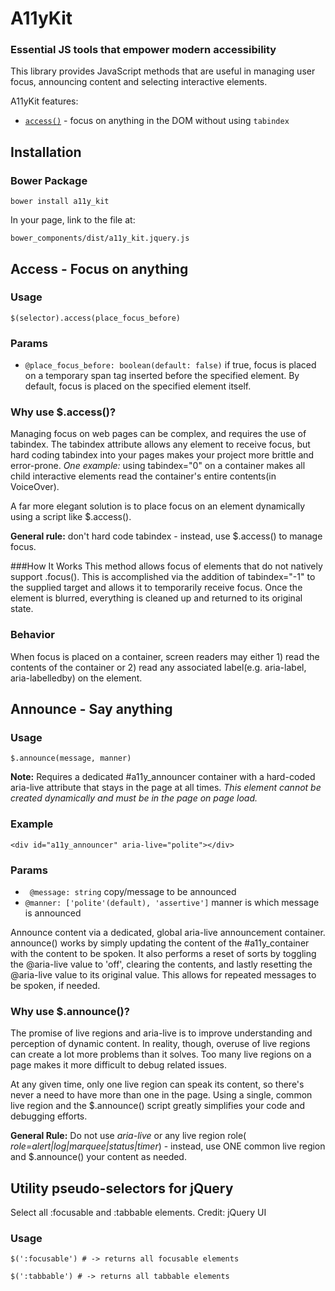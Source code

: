 # A11yKit
### Essential JS tools that empower modern accessibility
This library provides JavaScript methods that are useful in managing user focus, announcing content and selecting interactive elements.

A11yKit features:
- [`access()`](#access) - focus on anything in the DOM without using `tabindex`



## Installation

### Bower Package

```
bower install a11y_kit
```

In your page, link to the file at:

```
bower_components/dist/a11y_kit.jquery.js
```

<a id="access"></a>
## Access - Focus on anything
### Usage
```
$(selector).access(place_focus_before)
```

### Params
- ```@place_focus_before: boolean(default: false)```  if true, focus is placed on a temporary span tag inserted before the specified element. By default, focus is placed on the specified element itself.

### Why use $.access()?
Managing focus on web pages can be complex, and requires the use of tabindex. The tabindex attribute allows any element to receive focus, but hard coding tabindex into your pages makes your project more brittle and error-prone. _One example:_ using tabindex="0" on a container makes all child interactive elements read the container's entire contents(in VoiceOver). 

A far more elegant solution is to place focus on an element dynamically using a script like $.access().

__General rule:__ don't hard code tabindex - instead, use $.access() to manage focus.

###How It Works
This method allows focus of elements that do not natively support .focus().  This is accomplished via the addition of tabindex="-1" to the supplied target and allows it to temporarily receive focus. Once the element is blurred, everything is cleaned up and returned to its original state.

### Behavior
When focus is placed on a container, screen readers may either 1) read the contents of the container or 2) read any associated label(e.g. aria-label, aria-labelledby) on the element.

## Announce - Say anything

### Usage
```
$.announce(message, manner)
```

__Note:__ Requires a dedicated #a11y_announcer container with a hard-coded aria-live attribute that stays in the page at all times. _This element cannot be created dynamically and must be in the page on page load._

### Example
```
<div id="a11y_announcer" aria-live="polite"></div>
```

### Params
- ``` @message: string``` copy/message to be announced
- ```@manner: ['polite'(default), 'assertive']``` manner is which message is announced


Announce content via a dedicated, global aria-live announcement container. announce() works by simply updating the content of the #a11y_container with the content to be spoken. It also performs a reset of sorts by toggling the @aria-live value to 'off', clearing the contents, and lastly resetting the @aria-live value to its original value. This allows for repeated messages to be spoken, if needed.


### Why use $.announce()?
The promise of live regions and aria-live is to improve understanding and perception of dynamic content. In reality, though, overuse of live regions can create a lot more problems than it solves. Too many live regions on a page makes it more difficult to debug related issues. 

At any given time, only one live region can speak its content, so there's never a need to have more than one in the page. Using a single, common live region and the $.announce() script greatly simplifies your code and debugging efforts.

__General Rule:__ Do not use _aria-live_ or any live region role( _role=alert|log|marquee|status|timer_) - instead, use ONE common live region and $.announce() your content as needed.

## Utility pseudo-selectors for jQuery
Select all :focusable and :tabbable elements. Credit: jQuery UI

### Usage
```
$(':focusable') # -> returns all focusable elements

$(':tabbable') # -> returns all tabbable elements
```
